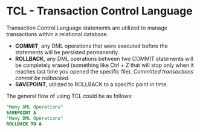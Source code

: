 # TCL - Transaction Control Language

Transaction Control Language statements are utilized to manage transactions within a relational database.

- **COMMIT**, any DML operations that were executed before the statements will be persisted permanently.
- **ROLLBACK**, any DML operations between two COMMIT statements will be completely erased (something like Ctrl + Z that will stop only when it reaches last time you opened the specific file). *Committed transactions cannot be rollbacked.*
- **SAVEPOINT**, utilized to ROLLBACK to a specific point in time.

The general flow of using TCL could be as follows:

```sql
"Many DML Operations"
SAVEPOINT A
"Many DML Operations"
ROLLBACK TO A
```